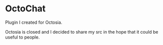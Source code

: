 # OctoChat

Plugin I created for Octosia.

Octosia is closed and I decided to share my src in the hope that it could be useful to people.
